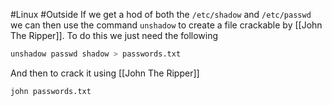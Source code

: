 #Linux #Outside
If we get a hod of both the `/etc/shadow` and `/etc/passwd` we can then use the command `unshadow` to create a file crackable by [[John The Ripper]]. To do this we just need the following
```sh
unshadow passwd shadow > passwords.txt
```
And then to crack it using [[John The Ripper]]
```sh
john passwords.txt
```
